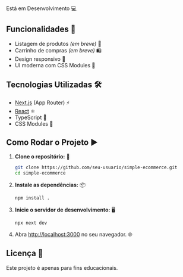 Está em Desenvolvimento 💻
## Funcionalidades 🚀

- Listagem de produtos _(em breve)_ 🛒
- Carrinho de compras _(em breve)_ 🛍️
- Design responsivo 📱
- UI moderna com CSS Modules 🎨

## Tecnologias Utilizadas 🛠️

- [Next.js](https://nextjs.org/) (App Router) ⚡
- [React](https://react.dev/) ⚛️
- TypeScript 📝
- CSS Modules 💅

## Como Rodar o Projeto ▶️

1. **Clone o repositório:** 📂
   ```bash
   git clone https://github.com/seu-usuario/simple-ecommerce.git
   cd simple-ecommerce
   ```

2. **Instale as dependências:** 📦
   ```bash
   npm install .
   ```

3. **Inicie o servidor de desenvolvimento:** 🖥️
   ```bash
   npx next dev
   ```

4. Abra [http://localhost:3000](http://localhost:3000) no seu navegador. 🌐

## Licença 📄

Este projeto é apenas para fins educacionais.
